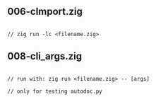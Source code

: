 ## 006-cImport.zig
```txt

// zig run -lc <filename.zig>

```


## 008-cli_args.zig
```txt

// run with: zig run <filename.zig> -- [args]

// only for testing autodoc.py

```


